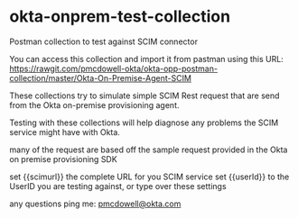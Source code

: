 # okta-onprem-test-collection
Postman collection to test against SCIM connector

You can access this collection and import it from pastman using this URL:
https://rawgit.com/pmcdowell-okta/okta-opp-postman-collection/master/Okta-On-Premise-Agent-SCIM

These collections try to simulate simple SCIM Rest request that are send from the Okta on-premise provisioning agent.

Testing with these collections will help diagnose any problems the SCIM service might have with Okta.

many of the request are based off the sample request provided in the Okta on premise provisioning SDK

set {{scimurl}} the complete URL for you SCIM service
set {{userId}} to the UserID you are testing against, or type over these settings

any questions ping me: pmcdowell@okta.com

